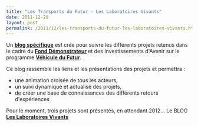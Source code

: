 ```yaml
---
title: "Les Transports du Futur - Les Laboratoires Vivants"
date: 2011-12-20
layout: post
permalink: /2011/12/les-transports-du-futur-les-laboratoires-vivants.html
---
```


<p>Un <a href="/les_transports_du_futur_l/" target="_blank"><strong>blog spécifique</strong></a> est crée pour suivre les différents projets retenus dans le cadre du <a href="http://www2.ademe.fr/servlet/KBaseShow?sort=-1&cid=96&m=3&catid=22687" target="_blank"><strong>Fond Démonstrateur</strong></a> et des Investissements d'Avenir sur le programme <a href="http://www2.ademe.fr/servlet/KBaseShow?sort=-1&cid=96&m=3&catid=24707" target="_blank"><strong>Véhicule du Futur</strong></a>.</p> <p>Ce blog rassemble les liens et les présentations des projets et permettra :</p> <ul> <li>une animation croisée de tous les acteurs,</li> <li>un suivi dynamique et actualisé des projets,</li> <li>de créer une base de connaissances des différents retours d'expériences</li> </ul> <p>Pour le moment, trois projets sont présentés, en attendant 2012... Le BLOG<strong> <a href="/les_transports_du_futur_l/" target="_blank">Les Laboratoires Vivants</a></strong></p>